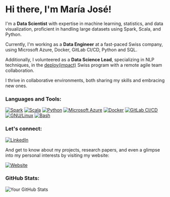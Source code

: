 # Hi there, I'm María José!

I'm a **Data Scientist** with expertise in machine learning, statistics, and data visualization, proficient in handling 
large datasets using Spark, Scala, and Python. 

Currently, I'm working as a **Data Engineer** at a fast-paced Swiss company, using Microsoft Azure, Docker, GitLab CI/CD, Python and SQL.

Additionally, I volunteered as a **Data Science Lead**, specializing in NLP techniques, in the [deploy(impact)](https://www.womenplusplus.ch/deploy-impact) Swiss program  with a remote agile team collaboration.

I thrive in collaborative environments, both sharing my skills and embracing new ones.

### Languages and Tools:

[![Spark](https://img.shields.io/badge/-Spark-yellow?logo=apache-spark)](https://spark.apache.org/)
[![Scala](https://img.shields.io/badge/-Scala-red?logo=scala)](https://www.scala-lang.org/)
[![Python](https://img.shields.io/badge/-Python-blue?logo=python)](https://www.python.org/)
[![Microsoft Azure](https://img.shields.io/badge/-Microsoft%20Azure-blue?logo=microsoft-azure)](https://azure.microsoft.com/)
[![Docker](https://img.shields.io/badge/-Docker-blue?logo=docker)](https://www.docker.com/)
[![GitLab CI/CD](https://img.shields.io/badge/-GitLab%20CI%2FCD-orange?logo=gitlab)](https://about.gitlab.com/stages-devops-lifecycle/continuous-integration/)
[![GNU/Linux](https://img.shields.io/badge/-GNU/Linux-black?logo=linux)](https://www.gnu.org/gnu/linux-and-gnu.en.html)
[![Bash](https://img.shields.io/badge/-Bash-4EAA25?logo=gnu-bash)](https://www.gnu.org/software/bash/)

### Let's connect:

[![LinkedIn](https://img.shields.io/badge/LinkedIn-mjbasgall-blue)](https://www.linkedin.com/in/mjbasgall/)

And get to know about my projects, research papers, and even a glimpse into my personal interests by visiting my website:

[![Website](https://img.shields.io/badge/Website-majobasgall.github.io/-green)](https://majobasgall.github.io/)

### GitHub Stats:
![Your GitHub Stats](https://github-readme-stats.vercel.app/api?username=majobasgall&show_icons=true&theme=radical)
